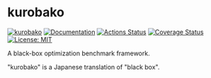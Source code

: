 kurobako
=========

[![kurobako](https://img.shields.io/crates/v/kurobako.svg)](https://crates.io/crates/kurobako)
[![Documentation](https://docs.rs/kurobako/badge.svg)](https://docs.rs/kurobako)
[![Actions Status](https://github.com/sile/kurobako/workflows/CI/badge.svg)](https://github.com/sile/kurobako/actions)
[![Coverage Status](https://coveralls.io/repos/github/sile/kurobako/badge.svg?branch=master)](https://coveralls.io/github/sile/kurobako?branch=master)
[![License: MIT](https://img.shields.io/badge/license-MIT-blue.svg)](LICENSE)

A black-box optimization benchmark framework.

"kurobako" is a Japanese translation of "black box".
